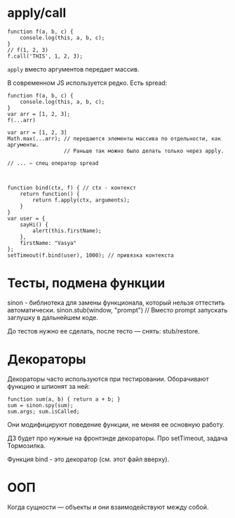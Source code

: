 # apply/call

    function f(a, b, c) {
        console.log(this, a, b, c);
    }
    // f(1, 2, 3)
    f.call('THIS', 1, 2, 3);

`apply` вместо аргументов передает массив.

В современном JS используется редко. Есть spread:

    function f(a, b, c) {
        console.log(this, a, b, c);
    }
    var arr = [1, 2, 3];
    f(...arr)

    var arr = [1, 2, 3]
    Math.max(...arr); // передаются элементы массива по отдельности, как аргументы.
                      // Раньше так можно было делать только через apply.
    
    // ... — спец оператор spread



    function bind(ctx, f) { // ctx - контекст
        return function() {
            return f.apply(ctx, arguments);
        }
    }
    var user = {
        sayHi() {
            alert(this.firstName);
        },
        firstName: "Vasya"
    };
    setTimeout(f.bind(user), 1000); // привязка контекста

# Тесты, подмена функции
sinon - библиотека для замены функционала, который нельзя оттестить автоматически.
sinon.stub(window, "prompt") // Вместо prompt запускать заглушку в дальнейшем коде.

До тестов нужно ее сделать, после тесто — снять: stub/restore.

# Декораторы
Декораторы часто используются при тестировании. Оборачивают функцию и шпионят за ней:

    function sum(a, b) { return a + b; }
    sum = sinon.spy(sum);
    sum.args; sum.isCalled;
    
Они модифицируют поведение функции, не меняя ее основную работу.    

ДЗ будет про нужные на фронтэнде декораторы. Про setTimeout, задача Тормозилка.

Функция bind - это декоратор (см. этот файл вверху).

# ООП
Когда сущности — объекты и они взаимодействуют между собой.




